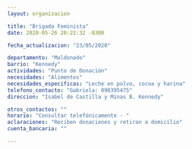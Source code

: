 ```yaml
---
layout: organizacion

title: "Brigada Feminista"
date: 2020-05-26 20:22:32 -0300

fecha_actualizacion: "23/05/2020"

departamento: "Maldonado"
barrio: "Kennedy"
actividades: "Punto de Donación"
necesidades: "Alimentos"
necesidades_especificas: "Leche en polvo, cocoa y harina"
telefono_contacto: "Gabriela: 098395475"
direccion: "Isabel de Castilla y Minas B. Kennedy"

otros_contactos: ""
horario: "Consultar telefónicamente - "
aclaraciones: "Reciben donaciones y retiran a domicilio"
cuenta_bancaria: ""

---
```

